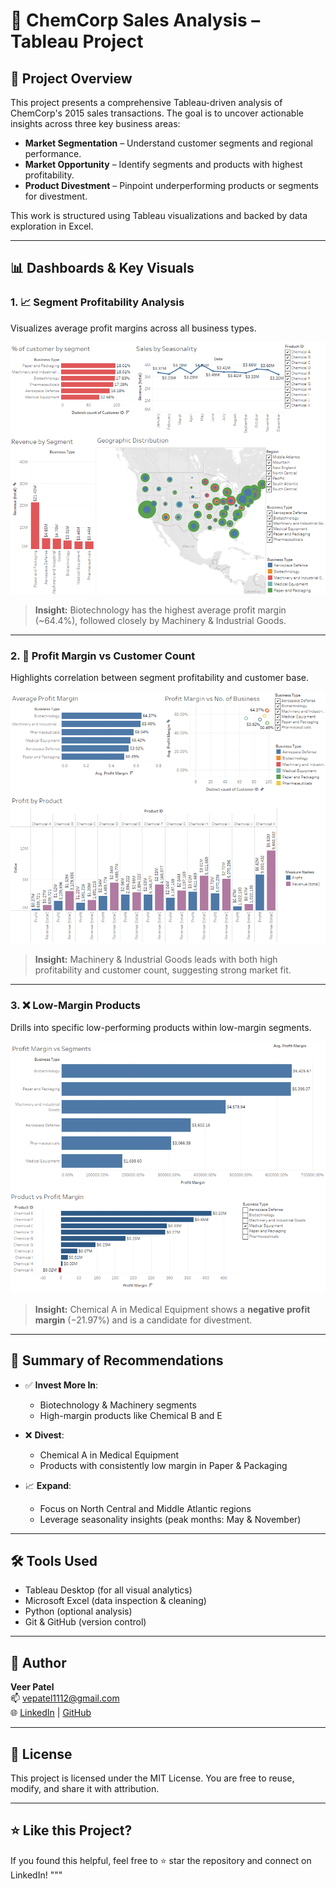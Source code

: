 # 💼 ChemCorp Sales Analysis – Tableau Project

## 📌 Project Overview
This project presents a comprehensive Tableau-driven analysis of ChemCorp's 2015 sales transactions. The goal is to uncover actionable insights across three key business areas:

- **Market Segmentation** – Understand customer segments and regional performance.
- **Market Opportunity** – Identify segments and products with highest profitability.
- **Product Divestment** – Pinpoint underperforming products or segments for divestment.

This work is structured using Tableau visualizations and backed by data exploration in Excel.

---


## 📊 Dashboards & Key Visuals

### 1. 📈 Segment Profitability Analysis
Visualizes average profit margins across all business types.

![Segment Profitability](./Visuals/Market_Segment.png)

> **Insight:** Biotechnology has the highest average profit margin (~64.4%), followed closely by Machinery & Industrial Goods.

---


### 2. 🧮 Profit Margin vs Customer Count
Highlights correlation between segment profitability and customer base.

![Profit vs Customers](./Visuals/Market_Opportunity.png)

> **Insight:** Machinery & Industrial Goods leads with both high profitability and customer count, suggesting strong market fit.

---


### 3. ❌ Low-Margin Products
Drills into specific low-performing products within low-margin segments.

![Low Margin Products](./Visuals/Product_Divestment.png)

> **Insight:** Chemical A in Medical Equipment shows a **negative profit margin** (−21.97%) and is a candidate for divestment.

---


## 🧠 Summary of Recommendations

- ✅ **Invest More In**:
  - Biotechnology & Machinery segments
  - High-margin products like Chemical B and E

- ❌ **Divest**:
  - Chemical A in Medical Equipment
  - Products with consistently low margin in Paper & Packaging

- 📈 **Expand**:
  - Focus on North Central and Middle Atlantic regions
  - Leverage seasonality insights (peak months: May & November)

---


## 🛠 Tools Used

- Tableau Desktop (for all visual analytics)
- Microsoft Excel (data inspection & cleaning)
- Python (optional analysis)
- Git & GitHub (version control)

---


## 👤 Author

**Veer Patel**  
📫 [vepatel1112@gmail.com](mailto:vepatel1112@gmail.com)  
🌐 [LinkedIn](https://linkedin.com/in/veerpatell) | [GitHub](https://github.com/veerpatell)

---


## 📃 License

This project is licensed under the MIT License. You are free to reuse, modify, and share it with attribution.

---


## ⭐ Like this Project?

If you found this helpful, feel free to ⭐ star the repository and connect on LinkedIn!
"""
